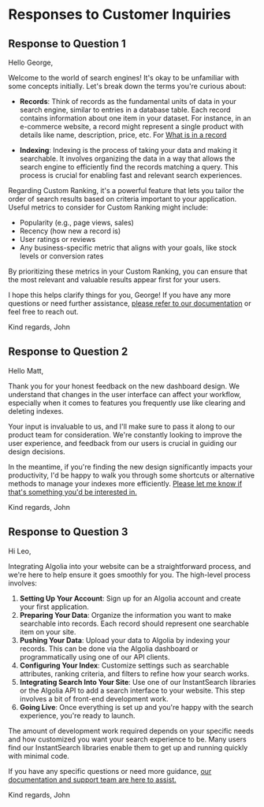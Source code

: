 # Responses to Customer Inquiries

## Response to Question 1
Hello George,

Welcome to the world of search engines! It's okay to be unfamiliar with some concepts initially. Let's break down the terms you're curious about:

- **Records**: Think of records as the fundamental units of data in your search engine, similar to entries in a database table. Each record contains information about one item in your dataset. For instance, in an e-commerce website, a record might represent a single product with details like name, description, price, etc. For [What is in a record](https://www.algolia.com/doc/guides/sending-and-managing-data/prepare-your-data/in-depth/what-is-in-a-record/)

- **Indexing**: Indexing is the process of taking your data and making it searchable. It involves organizing the data in a way that allows the search engine to efficiently find the records matching a query. This process is crucial for enabling fast and relevant search experiences.

Regarding Custom Ranking, it's a powerful feature that lets you tailor the order of search results based on criteria important to your application. Useful metrics to consider for Custom Ranking might include:

- Popularity (e.g., page views, sales)
- Recency (how new a record is)
- User ratings or reviews
- Any business-specific metric that aligns with your goals, like stock levels or conversion rates

By prioritizing these metrics in your Custom Ranking, you can ensure that the most relevant and valuable results appear first for your users.

I hope this helps clarify things for you, George! If you have any more questions or need further assistance, [please refer to our documentation](https://www.algolia.com/doc/) or feel free to reach out.

Kind regards,
John

## Response to Question 2
Hello Matt,

Thank you for your honest feedback on the new dashboard design. We understand that changes in the user interface can affect your workflow, especially when it comes to features you frequently use like clearing and deleting indexes.

Your input is invaluable to us, and I'll make sure to pass it along to our product team for consideration. We're constantly looking to improve the user experience, and feedback from our users is crucial in guiding our design decisions.

In the meantime, if you're finding the new design significantly impacts your productivity, I'd be happy to walk you through some shortcuts or alternative methods to manage your indexes more efficiently. [Please let me know if that's something you'd be interested in.](#)

Kind regards,
John

## Response to Question 3
Hi Leo,

Integrating Algolia into your website can be a straightforward process, and we're here to help ensure it goes smoothly for you. The high-level process involves:

1. **Setting Up Your Account**: Sign up for an Algolia account and create your first application.
2. **Preparing Your Data**: Organize the information you want to make searchable into records. Each record should represent one searchable item on your site.
3. **Pushing Your Data**: Upload your data to Algolia by indexing your records. This can be done via the Algolia dashboard or programmatically using one of our API clients.
4. **Configuring Your Index**: Customize settings such as searchable attributes, ranking criteria, and filters to refine how your search works.
5. **Integrating Search Into Your Site**: Use one of our InstantSearch libraries or the Algolia API to add a search interface to your website. This step involves a bit of front-end development work.
6. **Going Live**: Once everything is set up and you're happy with the search experience, you're ready to launch.

The amount of development work required depends on your specific needs and how customized you want your search experience to be. Many users find our InstantSearch libraries enable them to get up and running quickly with minimal code.

If you have any specific questions or need more guidance, [our documentation and support team are here to assist.](https://www.algolia.com/doc/)

Kind regards,
John
